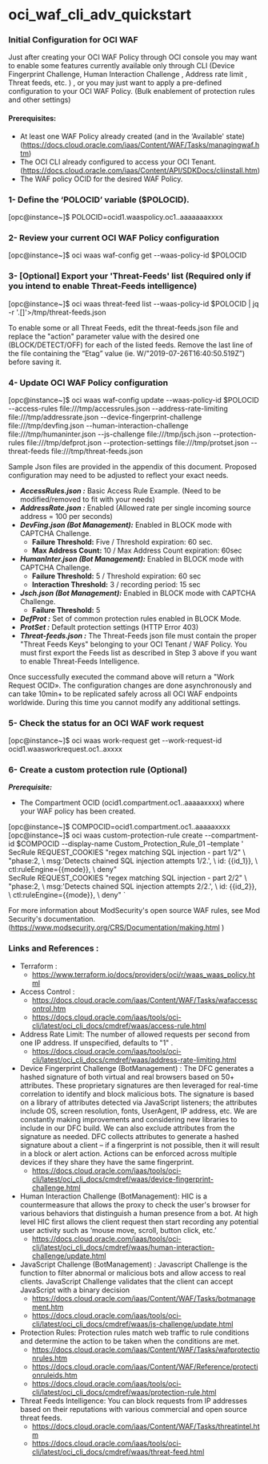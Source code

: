 # oci_waf_cli_adv_quickstart

### Initial Configuration for OCI WAF
Just after creating your OCI WAF Policy through OCI console you may want to enable some features currently available only through CLI (Device Fingerprint Challenge, Human Interaction Challenge , Address rate limit , Threat feeds, etc. ) ,  or you may just want to apply a pre-defined configuration to your OCI WAF Policy. (Bulk enablement of protection rules and other settings)   

#### Prerequisites:
- At least one WAF Policy already created (and in the ‘Available' state)  (https://docs.cloud.oracle.com/iaas/Content/WAF/Tasks/managingwaf.htm)
- The OCI CLI already configured to access your OCI Tenant. (https://docs.cloud.oracle.com/iaas/Content/API/SDKDocs/cliinstall.htm) 
- The WAF policy OCID for the desired WAF Policy. 

### 1-    Define the ‘POLOCID’ variable ($POLOCID).

[opc@instance~]$ POLOCID=ocid1.waaspolicy.oc1..aaaaaaaxxxx

### 2-    Review your current OCI WAF Policy configuration

[opc@instance~]$ oci waas waf-config get --waas-policy-id $POLOCID

### 3-   [Optional] Export your 'Threat-Feeds' list (Required only if you intend to enable Threat-Feeds intelligence)
 
[opc@instance~]$ oci waas threat-feed list --waas-policy-id $POLOCID | jq -r '.[]'>/tmp/threat-feeds.json

To enable some or all Threat Feeds, edit the threat-feeds.json file and replace the "action" parameter value with the desired one (BLOCK/DETECT/OFF) for each of the listed feeds.
Remove the last line of the file containing the “Etag” value (ie. W/"2019-07-26T16:40:50.519Z”) before saving it.     

### 4-   Update OCI WAF Policy configuration

[opc@instance~]$ oci waas waf-config update --waas-policy-id $POLOCID --access-rules file:///tmp/accessrules.json --address-rate-limiting file:///tmp/addressrate.json --device-fingerprint-challenge file:///tmp/devfing.json --human-interaction-challenge file:///tmp/humaninter.json --js-challenge file:///tmp/jsch.json --protection-rules file:///tmp/defprot.json --protection-settings file:///tmp/protset.json --threat-feeds file:///tmp/threat-feeds.json


Sample Json files are provided in the appendix of this document. Proposed configuration may need to be adjusted to reflect your exact needs. 

- ***AccessRules.json :*** Basic Access Rule Example. (Need to be modified/removed to fit with your needs)
- ***AddressRate.json :*** Enabled (Allowed rate per single incoming source address = 100 per seconds)  
- ***DevFing.json (Bot Management):*** Enabled in BLOCK mode with CAPTCHA Challenge. 
  - ****Failure Threshold:**** Five / Threshold expiration: 60 sec. 
  - ****Max Address Count:**** 10 / Max Address Count expiration: 60sec
- ***HumanInter.json (Bot Management):***  Enabled in BLOCK mode with CAPTCHA Challenge. 
  - ****Failure Threshold:**** 5 / Threshold expiration: 60 sec 
  - ****Interaction Threshold:**** 3 / recording period: 15 sec
- ***Jsch.json (Bot Management):*** Enabled in BLOCK mode with CAPTCHA Challenge. 
  - ****Failure Threshold:**** 5
- ***DefProt :*** Set of common protection rules enabled in BLOCK Mode.  
- ***ProtSet :*** Default protection settings (HTTP Error 403)
- ***Threat-feeds.json :*** The Threat-Feeds json file must contain the proper "Threat Feeds Keys" belonging to your OCI Tenant / WAF Policy.   You must first export the Feeds list as described in Step 3 above if you want to enable Threat-Feeds Intelligence. 

Once successfully executed the command above will return a "Work Request OCID».
The configuration changes are done asynchronously and can take 10min+ to be replicated safely across all OCI WAF endpoints worldwide. During this time you cannot modify any additional settings.  

### 5-    Check the status for an OCI WAF work request

[opc@instance~]$ oci waas work-request get --work-request-id ocid1.waasworkrequest.oc1..axxxx


### 6-    Create a custom protection rule (Optional) 

***Prerequisite:*** 
- The Compartment OCID (ocid1.compartment.oc1..aaaaaxxxx) where your WAF policy has been created.    

[opc@instance~]$ COMPOCID=ocid1.compartment.oc1..aaaaaxxxx
[opc@instance~]$ oci waas custom-protection-rule create --compartment-id $COMPOCID --display-name Custom_Protection_Rule_01 –template '   SecRule REQUEST_COOKIES "regex matching SQL injection - part 1/2" \           "phase:2,
                                                 \           msg:'Detects chained SQL injection attempts 1/2.',
												 \           id: {{id_1}},
												 \           ctl:ruleEngine={{mode}},
												 \           deny"   
	SecRule REQUEST_COOKIES "regex matching SQL injection - part 2/2" \           "phase:2,
	\           msg:'Detects chained SQL injection attempts 2/2.',
	\           id: {{id_2}},
	\           ctl:ruleEngine={{mode}},
	\           deny"   `

For more information about ModSecurity's open source WAF rules, see Mod Security's documentation.  (https://www.modsecurity.org/CRS/Documentation/making.html ) 

### Links and References : 

- Terraform : 
  - https://www.terraform.io/docs/providers/oci/r/waas_waas_policy.html
- Access Control : 
  - https://docs.cloud.oracle.com/iaas/Content/WAF/Tasks/wafaccesscontrol.htm
  - https://docs.cloud.oracle.com/iaas/tools/oci-cli/latest/oci_cli_docs/cmdref/waas/access-rule.html
- Address Rate Limit:
  The number of allowed requests per second from one IP address. If unspecified, defaults to "1" .
  - https://docs.cloud.oracle.com/iaas/tools/oci-cli/latest/oci_cli_docs/cmdref/waas/address-rate-limiting.html
- Device Fingerprint Challenge (BotManagement) : 
The DFC generates a hashed signature of both virtual and real browsers based on 50+ attributes. These proprietary signatures are then leveraged for real-time correlation to identify and block malicious bots.
The signature is based on a library of attributes detected via JavaScript listeners; the attributes include OS, screen resolution, fonts, UserAgent, IP address, etc. We are constantly making improvements and considering new libraries to include in our DFC build. We can also exclude attributes from the signature as needed.
DFC collects attributes to generate a hashed signature about a client – if a fingerprint is not possible, then it will result in a block or alert action. Actions can be enforced across multiple devices if they share they have the same fingerprint.
  - https://docs.cloud.oracle.com/iaas/tools/oci-cli/latest/oci_cli_docs/cmdref/waas/device-fingerprint-challenge.html
- Human Interaction Challenge (BotManagement): 
  HIC is a countermeasure that allows the proxy to check the user's browser for various behaviors that distinguish a human presence from a bot.
  At high level HIC first allows the client request then start recording any potential user activity such as ‘mouse move, scroll, button click, etc.’ 
  - https://docs.cloud.oracle.com/iaas/tools/oci-cli/latest/oci_cli_docs/cmdref/waas/human-interaction-challenge/update.html
- JavaScript Challenge  (BotManagement) : 
  Javascript Challenge is the function to filter abnormal or malicious bots and allow access to real clients. JavaScript Challenge validates that the client can accept JavaScript with a binary decision
  - https://docs.cloud.oracle.com/iaas/Content/WAF/Tasks/botmanagement.htm
  - https://docs.cloud.oracle.com/iaas/tools/oci-cli/latest/oci_cli_docs/cmdref/waas/js-challenge/update.html
- Protection Rules: 
  Protection rules match web traffic to rule conditions and determine the action to be taken when the conditions are met.
    - https://docs.cloud.oracle.com/iaas/Content/WAF/Tasks/wafprotectionrules.htm
    - https://docs.cloud.oracle.com/iaas/Content/WAF/Reference/protectionruleids.htm
    - https://docs.cloud.oracle.com/iaas/tools/oci-cli/latest/oci_cli_docs/cmdref/waas/protection-rule.html
- Threat Feeds Intelligence: 
  You can block requests from IP addresses based on their reputations with various commercial and open source threat feeds.
  - https://docs.cloud.oracle.com/iaas/Content/WAF/Tasks/threatintel.htm
  - https://docs.cloud.oracle.com/iaas/tools/oci-cli/latest/oci_cli_docs/cmdref/waas/threat-feed.html



